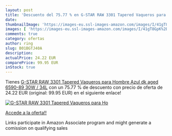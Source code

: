 ```yaml
---
layout: post
title: 'Descuento del 75.77 % en G-STAR RAW 3301 Tapered Vaqueros para Ho'
date: 
thumbnailImage: 'https://images-eu.ssl-images-amazon.com/images/I/41gT8GpK%2BaL._SL200_.jpg'
images: [ 'https://images-eu.ssl-images-amazon.com/images/I/41gT8GpK%2BaL._SL200_.jpg' ]
comments: true
category: ofertas
author: ring
slug: B01BGTJ40A
description:
actualPrice: 24.22 EUR
comparePrice: 99.95 EUR
inStock: true
---
```


Tienes [G-STAR RAW 3301 Tapered Vaqueros para Hombre  Azul  dk aged 6590-89   30W / 34L](https://www.amazon.es/dp/B01BGTJ40A/?tag=tolees-21) con un 75.77 % de descuento con precio de oferta de 24.22 EUR (original: 99.95 EUR) en el siguiente enlace!

[![G-STAR RAW 3301 Tapered Vaqueros para Ho](https://images-eu.ssl-images-amazon.com/images/I/41gT8GpK%2BaL._SL200_.jpg)](https://www.amazon.es/dp/B01BGTJ40A/?tag=tolees-21)

[Accede a la oferta!!](https://www.amazon.es/dp/B01BGTJ40A/?tag=tolees-21)

Links participate in Amazon Associate program and might generate a comission on qualifying sales


